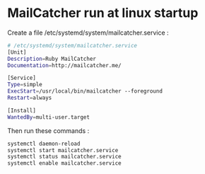 # MailCatcher run at linux startup

Create a file /etc/systemd/system/mailcatcher.service :
```bash
# /etc/systemd/system/mailcatcher.service
[Unit]
Description=Ruby MailCatcher
Documentation=http://mailcatcher.me/

[Service]
Type=simple
ExecStart=/usr/local/bin/mailcatcher --foreground
Restart=always

[Install]
WantedBy=multi-user.target
```
Then run these commands :
```bash
systemctl daemon-reload
systemctl start mailcatcher.service
systemctl status mailcatcher.service
systemctl enable mailcatcher.service
```


